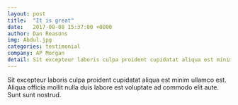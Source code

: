 ```yaml
---
layout: post
title:  "It is great"
date:   2017-08-08 15:37:00 +0800
author: Dan Reasons
img: Abdul.jpg
categories: testimonial
company: AP Morgan
detail: Sit excepteur laboris culpa proident cupidatat aliqua est minim ullamco est. Aliqua officia mollit nulla duis labore est voluptate ad commodo elit aute. Sunt sunt nostrud. Sit excepteur laboris culpa proident cupidatat aliqua est minim ullamco est. Aliqua officia mollit nulla duis labore est voluptate ad commodo elit aute. Sunt sunt nostrud.
---
```

Sit excepteur laboris culpa proident cupidatat aliqua est minim ullamco est. Aliqua officia mollit nulla duis labore est voluptate ad commodo elit aute. Sunt sunt nostrud.
